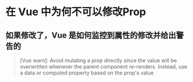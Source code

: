 # 在 Vue 中为何不可以修改Prop

## 如果修改了，Vue 是如何监控到属性的修改并给出警告的

> [Vue warn]: Avoid mutating a prop directly since the value will be overwritten whenever the parent component re-renders. Instead, use a data or computed property based on the prop's value

